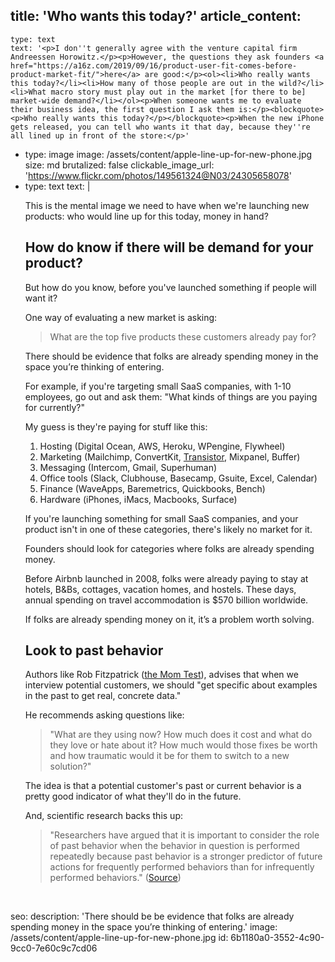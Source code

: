 title: 'Who wants this today?'
article_content:
  -
    type: text
    text: '<p>I don''t generally agree with the venture capital firm Andreessen Horowitz.</p><p>However, the questions they ask founders <a href="https://a16z.com/2019/09/16/product-user-fit-comes-before-product-market-fit/">here</a> are good:</p><ol><li>Who really wants this today?</li><li>How many of those people are out in the wild?</li><li>What macro story must play out in the market [for there to be] market-wide demand?</li></ol><p>When someone wants me to evaluate their business idea, the first question I ask them is:</p><blockquote><p>Who really wants this today?</p></blockquote><p>When the new iPhone gets released, you can tell who wants it that day, because they''re all lined up in front of the store:</p>'
  -
    type: image
    image: /assets/content/apple-line-up-for-new-phone.jpg
    size: md
    brutalized: false
    clickable_image_url: 'https://www.flickr.com/photos/149561324@N03/24305658078'
  -
    type: text
    text: |
      <p>This is the mental image we need to have when we're launching new products: who would line up for this today, money in hand?</p><h2>How do know if there will be demand for your product?</h2><p>But how do you know, before you've launched something if people will want it?</p><p>One way of evaluating a new market is asking:</p><blockquote><p>What are the top five products these customers already pay for?</p></blockquote><p>There should be evidence that folks are already spending money in the space you’re thinking of entering.</p><p>For example, if you're targeting small SaaS companies, with 1-10 employees, go out and ask them: "What kinds of things are you paying for currently?"</p><p>My guess is they're paying for stuff like this:</p><ol><li>Hosting (Digital Ocean, AWS, Heroku, WPengine, Flywheel)</li><li>Marketing (Mailchimp, ConvertKit, <a href="https://transistor.fm/?via=justin">Transistor</a>, Mixpanel, Buffer)</li><li>Messaging (Intercom, Gmail, Superhuman)</li><li>Office tools (Slack, Clubhouse, Basecamp, Gsuite, Excel, Calendar)</li><li>Finance (WaveApps, Baremetrics, Quickbooks, Bench)</li><li>Hardware (iPhones, iMacs, Macbooks, Surface)</li></ol><p>If you're launching something for small SaaS companies, and your product isn't in one of these categories, there's likely no market for it.</p><p>Founders should look for categories where folks are already spending money.</p><p>Before Airbnb launched in 2008, folks were already paying to stay at hotels, B&amp;Bs, cottages, vacation homes, and hostels. These days, annual spending on travel accommodation is $570 billion worldwide.</p><p>If folks are already spending money on it, it’s a problem worth solving.</p><h2>Look to past behavior</h2><p>Authors like Rob Fitzpatrick (<a href="http://momtestbook.com/">the Mom Test</a>), advises that when we interview potential customers, we should "get specific about examples in the past to get real, concrete data."</p><p>He recommends asking questions like:</p><blockquote><p>"What are they using now? How much does it cost and what do they love or hate about it? How much would those fixes be worth and how traumatic would it be for them to switch to a new solution?"&nbsp;</p></blockquote><p>The idea is that a potential customer's past or current behavior is a pretty good indicator of what they'll do in the future.</p><p>And, scientific research backs this up:</p><blockquote><p>"Researchers have argued that it is important to consider the role of past
      behavior when the behavior in question is performed repeatedly because past behavior is a stronger predictor of future
      actions for frequently performed behaviors than for infrequently performed
      behaviors." (<a href="http://citeseerx.ist.psu.edu/viewdoc/download?doi=10.1.1.475.5975&amp;rep=rep1&amp;type=pdf">Source</a>)</p></blockquote><p><br></p>
seo:
  description: 'There should be be evidence that folks are already spending money in the space you’re thinking of entering.'
  image: /assets/content/apple-line-up-for-new-phone.jpg
id: 6b1180a0-3552-4c90-9cc0-7e60c9c7cd06
